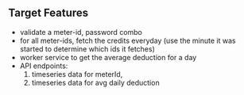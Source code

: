## Target Features
- validate a meter-id, password combo
- for all meter-ids, fetch the credits everyday (use the minute it was started to determine which ids it fetches)
- worker service to get the average deduction for a day
- API endpoints: 
    1. timeseries data for meterId, 
    2. timeseries data for avg daily deduction